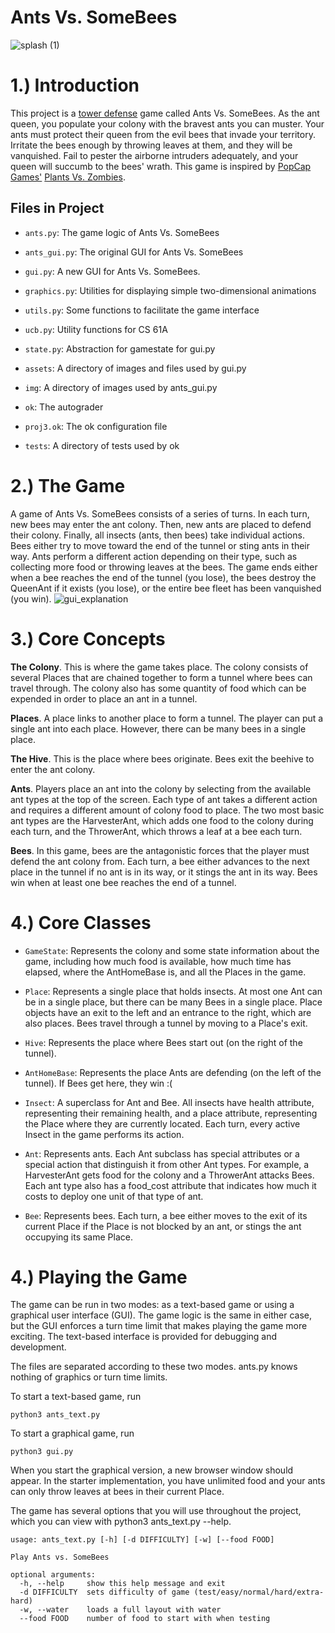 # Ants Vs. SomeBees
![splash (1)](https://user-images.githubusercontent.com/111802251/204198491-8de5083b-89ff-43f6-b09e-c284d16d64f2.png)
# 1.) Introduction
This project is a [tower defense](https://en.wikipedia.org/wiki/Tower_defense) game called Ants Vs. SomeBees. As the ant queen, you populate your colony with the bravest ants you can muster. Your ants must protect their queen from the evil bees that invade your territory. Irritate the bees enough by throwing leaves at them, and they will be vanquished. Fail to pester the airborne intruders adequately, and your queen will succumb to the bees' wrath. This game is inspired by [PopCap Games'](https://www.ea.com/ea-studios/popcap) [Plants Vs. Zombies](https://www.ea.com/ea-studios/popcap/plants-vs-zombies).
## Files in Project

- `ants.py`: The game logic of Ants Vs. SomeBees

- `ants_gui.py`: The original GUI for Ants Vs. SomeBees

- `gui.py`: A new GUI for Ants Vs. SomeBees.

- `graphics.py`: Utilities for displaying simple two-dimensional animations

- `utils.py`: Some functions to facilitate the game interface

- `ucb.py`: Utility functions for CS 61A

- `state.py`: Abstraction for gamestate for gui.py

- `assets`: A directory of images and files used by gui.py

- `img`: A directory of images used by ants_gui.py

- `ok`: The autograder

- `proj3.ok`: The ok configuration file

- `tests`: A directory of tests used by ok

# 2.) The Game
A game of Ants Vs. SomeBees consists of a series of turns. In each turn, new bees may enter the ant colony. Then, new ants are placed to defend their colony. Finally, all insects (ants, then bees) take individual actions. Bees either try to move toward the end of the tunnel or sting ants in their way. Ants perform a different action depending on their type, such as collecting more food or throwing leaves at the bees. The game ends either when a bee reaches the end of the tunnel (you lose), the bees destroy the QueenAnt if it exists (you lose), or the entire bee fleet has been vanquished (you win).
![gui_explanation](https://user-images.githubusercontent.com/111802251/204199268-f27c3fb0-4138-4400-a859-cc36268fe796.png)
# 3.) Core Concepts
**The Colony**. This is where the game takes place. The colony consists of several Places that are chained together to form a tunnel where bees can travel through. The colony also has some quantity of food which can be expended in order to place an ant in a tunnel.

**Places**. A place links to another place to form a tunnel. The player can put a single ant into each place. However, there can be many bees in a single place.

**The Hive**. This is the place where bees originate. Bees exit the beehive to enter the ant colony.

**Ants**. Players place an ant into the colony by selecting from the available ant types at the top of the screen. Each type of ant takes a different action and requires a different amount of colony food to place. The two most basic ant types are the HarvesterAnt, which adds one food to the colony during each turn, and the ThrowerAnt, which throws a leaf at a bee each turn. 

**Bees**. In this game, bees are the antagonistic forces that the player must defend the ant colony from. Each turn, a bee either advances to the next place in the tunnel if no ant is in its way, or it stings the ant in its way. Bees win when at least one bee reaches the end of a tunnel.
# 4.) Core Classes
- `GameState`: Represents the colony and some state information about the game, including how much food is available, how much time has elapsed, where the AntHomeBase is, and all the Places in the game.

- `Place`: Represents a single place that holds insects. At most one Ant can be in a single place, but there can be many Bees in a single place. Place objects have an exit to the left and an entrance to the right, which are also places. Bees travel through a tunnel by moving to a Place's exit.

- `Hive`: Represents the place where Bees start out (on the right of the tunnel).

- `AntHomeBase`: Represents the place Ants are defending (on the left of the tunnel). If Bees get here, they win :(

- `Insect`: A superclass for Ant and Bee. All insects have health attribute, representing their remaining health, and a place attribute, representing the Place where they are currently located. Each turn, every active Insect in the game performs its action.

- `Ant`: Represents ants. Each Ant subclass has special attributes or a special action that distinguish it from other Ant types. For example, a HarvesterAnt gets food for the colony and a ThrowerAnt attacks Bees. Each ant type also has a food_cost attribute that indicates how much it costs to deploy one unit of that type of ant.

- `Bee`: Represents bees. Each turn, a bee either moves to the exit of its current Place if the Place is not blocked by an ant, or stings the ant occupying its same Place.
# 4.) Playing the Game
The game can be run in two modes: as a text-based game or using a graphical user interface (GUI). The game logic is the same in either case, but the GUI enforces a turn time limit that makes playing the game more exciting. The text-based interface is provided for debugging and development.

The files are separated according to these two modes. ants.py knows nothing of graphics or turn time limits.

To start a text-based game, run
```
python3 ants_text.py
```

To start a graphical game, run
```
python3 gui.py
```
When you start the graphical version, a new browser window should appear. In the starter implementation, you have unlimited food and your ants can only throw leaves at bees in their current Place.

The game has several options that you will use throughout the project, which you can view with python3 ants_text.py --help.
```
usage: ants_text.py [-h] [-d DIFFICULTY] [-w] [--food FOOD]

Play Ants vs. SomeBees

optional arguments:
  -h, --help     show this help message and exit
  -d DIFFICULTY  sets difficulty of game (test/easy/normal/hard/extra-hard)
  -w, --water    loads a full layout with water
  --food FOOD    number of food to start with when testing
```
